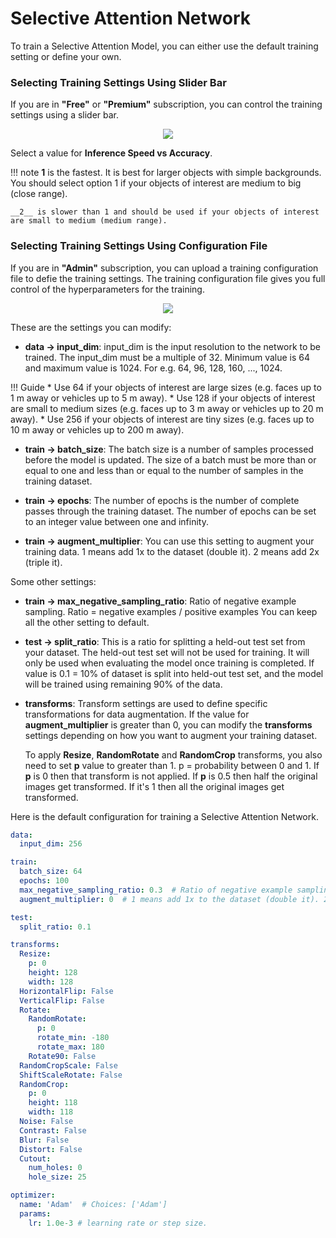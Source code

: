 # Selective Attention Network

To train a Selective Attention Model, you can either use the default training setting or define your own.

### Selecting Training Settings Using Slider Bar

If you are in __"Free"__ or __"Premium"__ subscription, you can control the training settings using a slider bar.

<p align="center">
<img src="../img/console/AI Models/Training-Config-SliderBar.png">
</p>

Select a value for __Inference Speed vs Accuracy__. 

!!! note
    __1__ is the fastest. It is best for larger objects with simple backgrounds. You should select option 1 if your objects of interest are medium to big (close range).

    __2__ is slower than 1 and should be used if your objects of interest are small to medium (medium range).


### Selecting Training Settings Using Configuration File

If you are in __"Admin"__ subscription, you can upload a training configuration file to defie the training settings. The training configuration file gives you full control of the hyperparameters for the training.

<p align="center">
  <img src="../img/console/AI Models/Training-Config-Upload.png">
</p>

These are the settings you can modify:

* __data -> input_dim__: input_dim is the input resolution to the network to be trained. The input_dim must be a multiple of 32. Minimum value is 64 and maximum value is 1024. For e.g. 64, 96, 128, 160, ..., 1024.

!!! Guide
    * Use 64 if your objects of interest are large sizes (e.g. faces up to 1 m away or vehicles up to 5 m away).
    * Use 128 if your objects of interest are small to medium sizes (e.g. faces up to 3 m away or vehicles up to 20 m away).
    * Use 256 if your objects of interest are tiny sizes (e.g. faces up to 10 m away or vehicles up to 200 m away).

* __train -> batch_size__: The batch size is a number of samples processed before the model is updated. The size of a batch must be more than or equal to one and less than or equal to the number of samples in the training dataset.

* __train -> epochs__: The number of epochs is the number of complete passes through the training dataset.  The number of epochs can be set to an integer value between one and infinity.

* __train -> augment_multiplier__: You can use this setting to augment your training data. 1 means add 1x to the dataset (double it). 2 means add 2x (triple it).

Some other settings:

* __train -> max_negative_sampling_ratio__: Ratio of negative example sampling. Ratio = negative examples / positive examples
You can keep all the other setting to default.

* __test -> split_ratio__: This is a ratio for splitting a held-out test set from your dataset. The held-out test set will not be used for training. It will only be used when evaluating the model once training is completed. If value is 0.1 = 10% of dataset is split into held-out test set, and the model will be trained using remaining 90% of the data.

* __transforms__: Transform settings are used to define specific transformations for data augmentation. If the value for __augment_multiplier__ is greater than 0, you can modify the __transforms__ settings depending on how you want to augment your training dataset.

    To apply __Resize__, __RandomRotate__ and __RandomCrop__ transforms, you also need to set __p__ value to greater than 1.
p = probability between 0 and 1. If __p__ is 0 then that transform is not applied. If __p__ is 0.5 then half the original images get transformed. If it's 1 then all the original images get transformed.

Here is the default configuration for training a Selective Attention Network. 



``` yml
data:
  input_dim: 256

train:
  batch_size: 64
  epochs: 100
  max_negative_sampling_ratio: 0.3  # Ratio of negative example sampling. Ratio = negative examples / positive examples
  augment_multiplier: 0  # 1 means add 1x to the dataset (double it). 2 means add 2x (triple it).

test:
  split_ratio: 0.1

transforms:
  Resize:
    p: 0
    height: 128
    width: 128
  HorizontalFlip: False
  VerticalFlip: False
  Rotate:
    RandomRotate:
      p: 0
      rotate_min: -180
      rotate_max: 180
    Rotate90: False
  RandomCropScale: False
  ShiftScaleRotate: False
  RandomCrop:
    p: 0
    height: 118
    width: 118
  Noise: False
  Contrast: False
  Blur: False
  Distort: False
  Cutout:
    num_holes: 0
    hole_size: 25

optimizer:
  name: 'Adam'  # Choices: ['Adam']
  params:
    lr: 1.0e-3 # learning rate or step size.
```